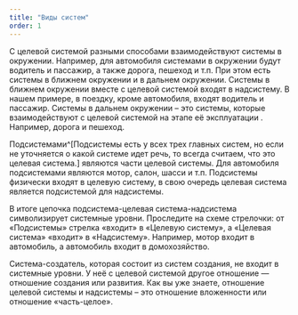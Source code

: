 ```yaml
---
title: "Виды систем"
order: 1
---
```




С целевой системой разными способами взаимодействуют системы в окружении. Например, для автомобиля системами в окружении будут водитель и пассажир, а также дорога, пешеход и т.п. При этом есть системы в ближнем окружении и в дальнем окружении. Системы в ближнем окружении вместе с целевой системой входят в надсистему. В нашем примере, в поездку, кроме автомобиля, входят водитель и пассажир. Системы в дальнем окружении – это системы, которые взаимодействуют с целевой системой на этапе её эксплуатации . Например, дорога и пешеход.

Подсистемами^[Подсистемы есть у всех трех главных систем, но если не уточняется о какой системе идет речь, то всегда считаем, что это целевая система.] являются части целевой системы. Для автомобиля подсистемами являются мотор, салон, шасси и т.п. Подсистемы физически входят в целевую систему, в свою очередь целевая система является подсистемой для надсистемы.

В итоге цепочка подсистема-целевая система-надсистема символизирует системные уровни. Проследите на схеме стрелочки: от «Подсистемы» стрелка «входит» в «Целевую систему», а «Целевая система» «входит» в «Надсистему». Например, мотор входит в автомобиль, а автомобиль входит в домохозяйство.

Система-создатель, которая состоит из систем создания, не входит в системные уровни. У неё с целевой системой другое отношение — отношение создания или развития. Как вы уже знаете, отношение целевой системы и надсистемы – это отношение вложенности или отношение «часть-целое».

